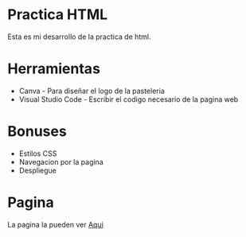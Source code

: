 # Practica HTML
Esta es mi desarrollo de la practica de html.

# Herramientas
* Canva - Para diseñar el logo de la pasteleria
* Visual Studio Code - Escribir el codigo necesario de la pagina web


# Bonuses
* Estilos CSS
* Navegacion por la pagina
* Despliegue

# Pagina
La pagina la pueden ver [Aqui](https://gregory10182.github.io/)